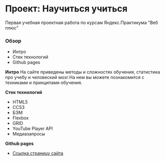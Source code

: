 # Проект: Научиться учиться
Первая учебная проектная работа по курсам Яндекс.Практикума "Веб плюс"
### Обзор
* Интро
* Стек технологий
* Github pages


**Интро**
На сайте приведены методы и сложностях обучения, статистика про учебу и человеский мозг.На нем вы можете познакомится с техниками и принципами обучения.


**Стек технологий**
* HTML5
* CCS3
* БЭМ 
* Flexbox
* GRID
* YouTube Player API
* Медиазапросы

**Github pages**

* [Ссылка страницу сайта](https://danila4191.github.io/first-project/)
